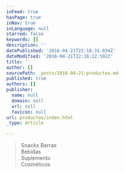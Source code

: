```yaml
---
inFeed: true
hasPage: true
inNav: true
inLanguage: null
starred: false
keywords: []
description: ''
datePublished: '2016-04-21T22:18:31.034Z'
dateModified: '2016-04-21T22:18:22.592Z'
title: ''
author: []
sourcePath: _posts/2016-04-21-productos.md
published: true
authors: []
publisher:
  name: null
  domain: null
  url: null
  favicon: null
url: productos/index.html
_type: Article

---
```

> Snacks Barras   
> Bebidas   
> Suplemento   
> Cosméticos